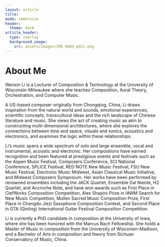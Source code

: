 ```yaml
---
layout: article
title: 
mode: immersive
header:
  theme: dark
article_header:
  type: overlay
  background_image:
    src: assets/images/IMG_0403_edit.png
---
```


# About Me

Wenxin Li is a Lecturer of Composition & Technology at the University of Wisconsin-Milwaukee where she teaches Composition, Aural Theory, Orchestration, and Computer Music.

A US-based composer originally from Chongqing, China, Li draws inspiration from the natural world and sounds, emotional experiences, scientific concepts, transcultural ideas and the rich landscape of Chinese literature and music. She views the act of creating music as akin to constructing multi-dimensional architectures, where she explores the connections between time and space, visuals and sonics, acoustics and electronics, and examines the logic within these relationships.

Li’s music spans a wide spectrum of solo and large ensemble, vocal and instrumental, acoustic and electronic. Her compositions have earned recognition and been featured at prestigious events and festivals such as the Aspen Music Festival, Composers Conference, SCI National Conference, SPLICE Festival, RED NOTE New Music Festival, FSU New Music Festival, Electronic Music Midwest, Asian Classical Music Initiative, and Midwest Composers Symposium. Her works have been performed by renowned ensembles including the JACK Quartet, Ensemble Dal Niente, H2 Quartet, and Accroche Note, and have won awards such as First Place in ClefWorks Composition Competition, Alex Shapiro Prize in IAWM Search for New Music Competition, Mullen Sacred Music Composition Prize, First Place in Chengdu Jiezi Saxophone Composition Contest, and Second Place in GTA (Qinling) International Guitar Festival Composition Competition.

Li is currently a PhD candidate in composition at the University of Iowa, where she has been honored with the Marcus Bach Fellowship. She holds a Master of Music in composition from the University of Wisconsin-Madison, and a Bachelor of Arts in composition and theory from Sichuan Conservatory of Music, China.
